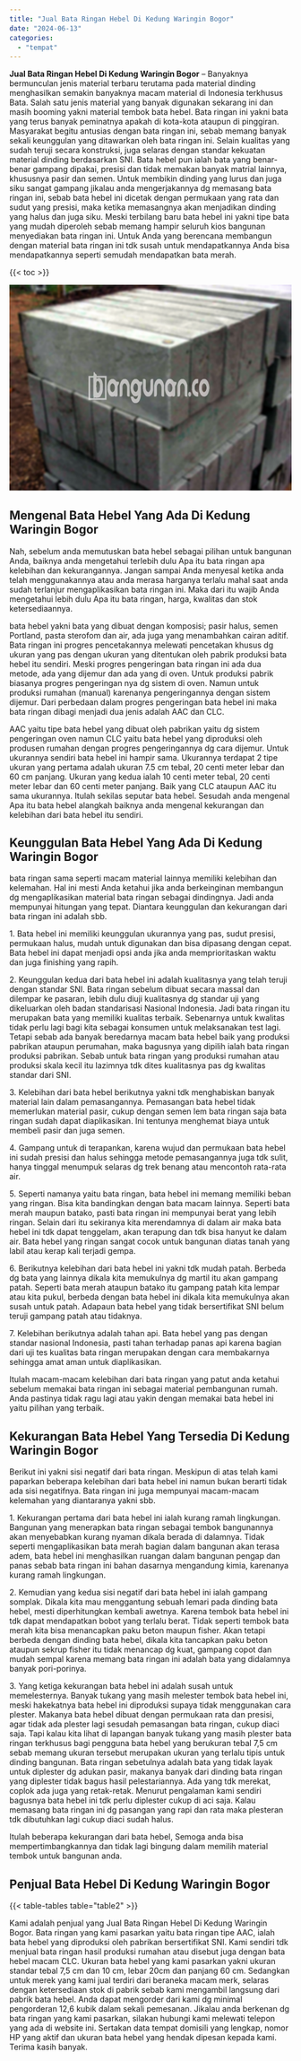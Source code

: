 ```yaml
---
title: "Jual Bata Ringan Hebel Di Kedung Waringin Bogor"
date: "2024-06-13"
categories: 
  - "tempat"
---
```


**Jual Bata Ringan Hebel Di Kedung Waringin Bogor** – Banyaknya bermunculan jenis material terbaru terutama pada material dinding menghasilkan semakin banyaknya macam material di Indonesia terkhusus Bata. Salah satu jenis material yang banyak digunakan sekarang ini dan masih booming yakni material tembok bata hebel. Bata ringan ini yakni bata yang terus banyak peminatnya apakah di kota-kota ataupun di pinggiran. Masyarakat begitu antusias dengan bata ringan ini, sebab memang banyak sekali keunggulan yang ditawarkan oleh bata ringan ini. Selain kualitas yang sudah teruji secara konstruksi, juga selaras dengan standar kekuatan material dinding berdasarkan SNI. Bata hebel pun ialah bata yang benar-benar gampang dipakai, presisi dan tidak memakan banyak matrial lainnya, khususnya pasir dan semen. Untuk membikin dinding yang lurus dan juga siku sangat gampang jikalau anda mengerjakannya dg memasang bata ringan ini, sebab bata hebel ini dicetak dengan permukaan yang rata dan sudut yang presisi, maka ketika memasangnya akan menjadikan dinding yang halus dan juga siku. Meski terbilang baru bata hebel ini yakni tipe bata yang mudah diperoleh sebab memang hampir seluruh kios bangunan menyediakan bata ringan ini. Untuk Anda yang berencana membangun dengan material bata ringan ini tdk susah untuk mendapatkannya Anda bisa mendapatkannya seperti semudah mendapatkan bata merah.

{{< toc >}}

![Jual Bata Ringan Hebel Di Kedung Waringin Bogor](/images/jual-hebel-murah-40.png)

## Mengenal Bata Hebel Yang Ada Di Kedung Waringin Bogor

Nah, sebelum anda memutuskan bata hebel sebagai pilihan untuk bangunan Anda, baiknya anda mengetahui terlebih dulu Apa itu bata ringan apa kelebihan dan kekurangannya. Jangan sampai Anda menyesal ketika anda telah menggunakannya atau anda merasa harganya terlalu mahal saat anda sudah terlanjur mengaplikasikan bata ringan ini. Maka dari itu wajib Anda mengetahui lebih dulu Apa itu bata ringan, harga, kwalitas dan stok ketersediaannya.

bata hebel yakni bata yang dibuat dengan komposisi; pasir halus, semen Portland, pasta sterofom dan air, ada juga yang menambahkan cairan aditif. Bata ringan ini progres pencetakannya melewati pencetakan khusus dg ukuran yang pas dengan ukuran yang ditentukan oleh pabrik produksi bata hebel itu sendiri. Meski progres pengeringan bata ringan ini ada dua metode, ada yang dijemur dan ada yang di oven. Untuk produksi pabrik biasanya progres pengeringan nya dg sistem di oven. Namun untuk produksi rumahan (manual) karenanya pengeringannya dengan sistem dijemur. Dari perbedaan dalam progres pengeringan bata hebel ini maka bata ringan dibagi menjadi dua jenis adalah AAC dan CLC.

AAC yaitu tipe bata hebel yang dibuat oleh pabrikan yaitu dg sistem pengeringan oven namun CLC yaitu bata hebel yang diproduksi oleh produsen rumahan dengan progres pengeringannya dg cara dijemur. Untuk ukurannya sendiri bata hebel ini hampir sama. Ukurannya terdapat 2 tipe ukuran yang pertama adalah ukuran 7.5 cm tebal, 20 centi meter lebar dan 60 cm panjang. Ukuran yang kedua ialah 10 centi meter tebal, 20 centi meter lebar dan 60 centi meter panjang. Baik yang CLC ataupun AAC itu sama ukurannya. Itulah sekilas seputar bata hebel. Sesudah anda mengenal Apa itu bata hebel alangkah baiknya anda mengenal kekurangan dan kelebihan dari bata hebel itu sendiri.

## Keunggulan Bata Hebel Yang Ada Di Kedung Waringin Bogor

bata ringan sama seperti macam material lainnya memiliki kelebihan dan kelemahan. Hal ini mesti Anda ketahui jika anda berkeinginan membangun dg mengaplikasikan material bata ringan sebagai dindingnya. Jadi anda mempunyai hitungan yang tepat. Diantara keunggulan dan kekurangan dari bata ringan ini adalah sbb.

1\. Bata hebel ini memiliki keunggulan ukurannya yang pas, sudut presisi, permukaan halus, mudah untuk digunakan dan bisa dipasang dengan cepat. Bata hebel ini dapat menjadi opsi anda jika anda memprioritaskan waktu dan juga finishing yang rapih.

2\. Keunggulan kedua dari bata hebel ini adalah kualitasnya yang telah teruji dengan standar SNI. Bata ringan sebelum dibuat secara massal dan dilempar ke pasaran, lebih dulu diuji kualitasnya dg standar uji yang dikeluarkan oleh badan standarisasi Nasional Indonesia. Jadi bata ringan itu merupakan bata yang memiliki kualitas terbaik. Sebenarnya untuk kwalitas tidak perlu lagi bagi kita sebagai konsumen untuk melaksanakan test lagi. Tetapi sebab ada banyak beredarnya macam bata hebel baik yang produksi pabrikan ataupun perumahan, maka bagusnya yang dipilih ialah bata ringan produksi pabrikan. Sebab untuk bata ringan yang produksi rumahan atau produksi skala kecil itu lazimnya tdk dites kualitasnya pas dg kwalitas standar dari SNI.

3\. Kelebihan dari bata hebel berikutnya yakni tdk menghabiskan banyak material lain dalam pemasangannya. Pemasangan bata hebel tidak memerlukan material pasir, cukup dengan semen lem bata ringan saja bata ringan sudah dapat diaplikasikan. Ini tentunya menghemat biaya untuk membeli pasir dan juga semen.

4\. Gampang untuk di terapankan, karena wujud dan permukaan bata hebel ini sudah presisi dan halus sehingga metode pemasangannya juga tdk sulit, hanya tinggal menumpuk selaras dg trek benang atau mencontoh rata-rata air.

5\. Seperti namanya yaitu bata ringan, bata hebel ini memang memiliki beban yang ringan. Bisa kita bandingkan dengan bata macam lainnya. Seperti bata merah maupun batako, pasti bata ringan ini mempunyai berat yang lebih ringan. Selain dari itu sekiranya kita merendamnya di dalam air maka bata hebel ini tdk dapat tenggelam, akan terapung dan tdk bisa hanyut ke dalam air. Bata hebel yang ringan sangat cocok untuk bangunan diatas tanah yang labil atau kerap kali terjadi gempa.

6\. Berikutnya kelebihan dari bata hebel ini yakni tdk mudah patah. Berbeda dg bata yang lainnya dikala kita memukulnya dg martil itu akan gampang patah. Seperti bata merah ataupun batako itu gampang patah kita lempar atau kita pukul, berbeda dengan bata hebel ini dikala kita memukulnya akan susah untuk patah. Adapaun bata hebel yang tidak bersertifikat SNI belum teruji gampang patah atau tidaknya.

7\. Kelebihan berikutnya adalah tahan api. Bata hebel yang pas dengan standar nasional Indonesia, pasti tahan terhadap panas api karena bagian dari uji tes kualitas bata ringan merupakan dengan cara membakarnya sehingga amat aman untuk diaplikasikan.

Itulah macam-macam kelebihan dari bata ringan yang patut anda ketahui sebelum memakai bata ringan ini sebagai material pembangunan rumah. Anda pastinya tidak ragu lagi atau yakin dengan memakai bata hebel ini yaitu pilihan yang terbaik.

## Kekurangan Bata Hebel Yang Tersedia Di Kedung Waringin Bogor

Berikut ini yakni sisi negatif dari bata ringan. Meskipun di atas telah kami paparkan beberapa kelebihan dari bata hebel ini namun bukan berarti tidak ada sisi negatifnya. Bata ringan ini juga mempunyai macam-macam kelemahan yang diantaranya yakni sbb.

1\. Kekurangan pertama dari bata hebel ini ialah kurang ramah lingkungan. Bangunan yang menerapkan bata ringan sebagai tembok bangunannya akan menyebabkan kurang nyaman dikala berada di dalamnya. Tidak seperti mengaplikasikan bata merah bagian dalam bangunan akan terasa adem, bata hebel ini menghasilkan ruangan dalam bangunan pengap dan panas sebab bata ringan ini bahan dasarnya mengandung kimia, karenanya kurang ramah lingkungan.

2\. Kemudian yang kedua sisi negatif dari bata hebel ini ialah gampang somplak. Dikala kita mau menggantung sebuah lemari pada dinding bata hebel, mesti diperhitungkan kembali awetnya. Karena tembok bata hebel ini tdk dapat mendapatkan bobot yang terlalu berat. Tidak seperti tembok bata merah kita bisa menancapkan paku beton maupun fisher. Akan tetapi berbeda dengan dinding bata hebel, dikala kita tancapkan paku beton ataupun sekrup fisher itu tidak menancap dg kuat, gampang copot dan mudah sempal karena memang bata ringan ini adalah bata yang didalamnya banyak pori-porinya.

3\. Yang ketiga kekurangan bata hebel ini adalah susah untuk memelesternya. Banyak tukang yang masih melester tembok bata hebel ini, meski hakekatnya bata hebel ini diproduksi supaya tidak menggunakan cara plester. Makanya bata hebel dibuat dengan permukaan rata dan presisi, agar tidak ada plester lagi sesudah pemasangan bata ringan, cukup diaci saja. Tapi kalau kita lihat di lapangan banyak tukang yang masih plester bata ringan terkhusus bagi pengguna bata hebel yang berukuran tebal 7,5 cm sebab memang ukuran tersebut merupakan ukuran yang terlalu tipis untuk dinding bangunan. Bata ringan sebetulnya adalah bata yang tidak layak untuk diplester dg adukan pasir, makanya banyak dari dinding bata ringan yang diplester tidak bagus hasil pelestariannya. Ada yang tdk merekat, coplok ada juga yang retak-retak. Menurut pengalaman kami sendiri bagusnya bata hebel ini tdk perlu diplester cukup di aci saja. Kalau memasang bata ringan ini dg pasangan yang rapi dan rata maka plesteran tdk dibutuhkan lagi cukup diaci sudah halus.

Itulah beberapa kekurangan dari bata hebel, Semoga anda bisa mempertimbangkannya dan tidak lagi bingung dalam memilih material tembok untuk bangunan anda.

## Penjual Bata Hebel Di Kedung Waringin Bogor

{{< table-tables table="table2" >}}

Kami adalah penjual yang Jual Bata Ringan Hebel Di Kedung Waringin Bogor. Bata ringan yang kami pasarkan yaitu bata ringan tipe AAC, ialah bata hebel yang diproduksi oleh pabrikan bersertifikat SNI. Kami sendiri tdk menjual bata ringan hasil produksi rumahan atau disebut juga dengan bata hebel macam CLC. Ukuran bata hebel yang kami pasarkan yakni ukuran standar tebal 7,5 cm dan 10 cm, lebar 20cm dan panjang 60 cm. Sedangkan untuk merek yang kami jual terdiri dari beraneka macam merk, selaras dengan ketersediaan stok di pabrik sebab kami mengambil langsung dari pabrik bata hebel. Anda dapat mengorder dari kami dg minimal pengorderan 12,6 kubik dalam sekali pemesanan. Jikalau anda berkenan dg bata ringan yang kami pasarkan, silakan hubungi kami melewati telepon yang ada di website ini. Sertakan data tempat domisili yang lengkap, nomor HP yang aktif dan ukuran bata hebel yang hendak dipesan kepada kami. Terima kasih banyak.
